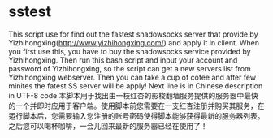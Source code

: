 # sstest
This script use for find out the fastest shadowsocks server that provide by Yizhihongxing(http://www.yizhihongxing.com/) and apply it in client. When you first use this, you have to buy the shadowsocks service provided by Yizhihongxing. Then run this bash script and input your account and password of Yizhihongxing, so the script can get a new servers list from Yizhihongxing webserver. Then you can take a cup of cofee and after few minites the fatest SS server will be apply!
Next line is in Chinese description in UTF-8 code
本脚本用于找出由一枝红杏的影梭翻墙服务提供的服务器中最快的一个并即时应用于客户端。使用脚本前您需要在一支红杏注册并购买其服务，在运行脚本后，您需要输入您注册的账号密码使得脚本能够获得最新的服务器列表。之后您可以喝杯咖啡，一会儿回来最新的服务器已经在使用了！

